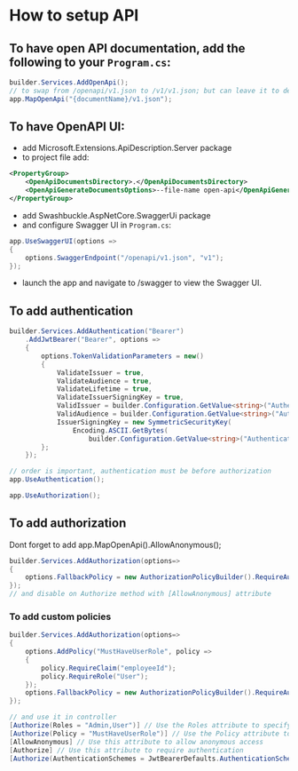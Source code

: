 # How to setup API

## To have open API documentation, add the following to your `Program.cs`:

```csharp
builder.Services.AddOpenApi();
// to swap from /openapi/v1.json to /v1/v1.json; but can leave it to default: /openapi/v1.json
app.MapOpenApi("{documentName}/v1.json");
```

## To have OpenAPI UI:
* add Microsoft.Extensions.ApiDescription.Server package
* to project file add:
```xml
<PropertyGroup>
    <OpenApiDocumentsDirectory>.</OpenApiDocumentsDirectory>
    <OpenApiGenerateDocumentsOptions>--file-name open-api</OpenApiGenerateDocumentsOptions>
</PropertyGroup>
```
* add Swashbuckle.AspNetCore.SwaggerUi package
* and configure Swagger UI in `Program.cs`:
```csharp
app.UseSwaggerUI(options =>
{
    options.SwaggerEndpoint("/openapi/v1.json", "v1");
});
```
* launch the app and navigate to /swagger to view the Swagger UI.

## To add authentication
```csharp
builder.Services.AddAuthentication("Bearer")
    .AddJwtBearer("Bearer", options =>
    {
        options.TokenValidationParameters = new()
        {
            ValidateIssuer = true,
            ValidateAudience = true,
            ValidateLifetime = true,
            ValidateIssuerSigningKey = true,
            ValidIssuer = builder.Configuration.GetValue<string>("Authentication:Issuer"),
            ValidAudience = builder.Configuration.GetValue<string>("Authentication:Audience"),
            IssuerSigningKey = new SymmetricSecurityKey(
                Encoding.ASCII.GetBytes(
                    builder.Configuration.GetValue<string>("Authentication:SecretKey") ?? throw new ArgumentException("SecretKey is missing in configuration.")))
        };
    });

// order is important, authentication must be before authorization
app.UseAuthentication();

app.UseAuthorization();

```

## To add authorization

Dont forget to add app.MapOpenApi().AllowAnonymous();

```csharp
builder.Services.AddAuthorization(options=>
{
    options.FallbackPolicy = new AuthorizationPolicyBuilder().RequireAuthenticatedUser().Build();
});
// and disable on Authorize method with [AllowAnonymous] attribute
```

### To add custom policies
```csharp
builder.Services.AddAuthorization(options=>
{
    options.AddPolicy("MustHaveUserRole", policy =>
    {
        policy.RequireClaim("employeeId");
        policy.RequireRole("User");
    });
    options.FallbackPolicy = new AuthorizationPolicyBuilder().RequireAuthenticatedUser().Build();
});

// and use it in controller
[Authorize(Roles = "Admin,User")] // Use the Roles attribute to specify required roles
[Authorize(Policy = "MustHaveUserRole")] // Use the Policy attribute to specify a policy
[AllowAnonymous] // Use this attribute to allow anonymous access
[Authorize] // Use this attribute to require authentication
[Authorize(AuthenticationSchemes = JwtBearerDefaults.AuthenticationScheme)] // Use this attribute to specify the authentication scheme
```

